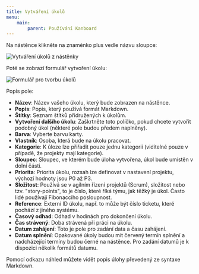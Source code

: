 ```yaml
---
title: Vytváření úkolů
menu:
    main:
        parent: Používání Kanboard
---
```


Na nástěnce klikněte na znaménko plus vedle názvu sloupce:

![Vytváření úkolů z nástěnky](/images/v1/task-creation-board.png)

Poté se zobrazí formulář vytvoření úkolu:

![Formulář pro tvorbu úkolů](/images/v1/task-creation-form.png)

Popis pole:

- **Název**: Název vašeho úkolu, který bude zobrazen na nástěnce.
- **Popis**: Popis, který používá formát Markdown.
- **Štítky**: Seznam štítků přidružených k úkolům.
- **Vytvoření dalšího úkolu**: Zaškrtněte toto políčko, pokud chcete vytvořit podobný úkol (některé pole budou předem naplněny).
- **Barva**: Vyberte barvu karty.
- **Vlastník**: Osoba, která bude na úkolu pracovat.
- **Kategorie**: K úloze lze přiřadit pouze jednu kategorii (viditelné pouze v případě, že projekty mají kategorie).
- **Sloupec**: Sloupec, ve kterém bude úloha vytvořena, úkol bude umístěn v dolní části.
- **Priorita**: Priorita úkolu, rozsah lze definovat v nastavení projektu, výchozí hodnoty jsou P0 až P3.
- **Složitost**: Používá se v agilním řízení projektů (Scrum), složitost nebo tzv. "story-points", to je číslo, které říká týmu, jak těžký je úkol. Často lidé používají Fibonacciho posloupnost.
- **Reference**: Externí ID úkolu, např. to může být číslo ticketu, které pochází z jiného systému.
- **Časový odhad**: Odhad v hodinách pro dokončení úkolu.
- **Čas strávený**: Doba strávená při práci na úkolu.
- **Datum zahájení**: Toto je pole pro zadání data a času zahájení.
- **Datum splnění**: Opakované úkoly budou mít červený termín splnění a nadcházející termíny budou černé na nástěnce. Pro zadání datumů je k dispozici několik formátů datumu.

Pomocí odkazu náhled můžete vidět popis úlohy převedený ze syntaxe Markdown.